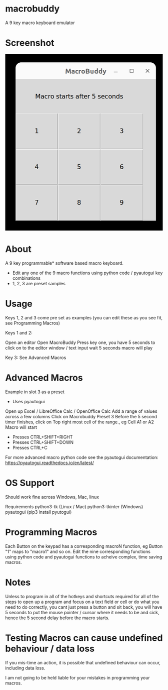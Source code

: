 # macrobuddy
A 9 key macro keyboard emulator

# Screenshot

![MacroBuddy Interface Screenshot](/MacroBuddy.png?raw=true "MacroBuddy Interface Screenshot")

# About

A 9 key programmable* software based macro keyboard.

* Edit any one of the 9 macro functions using python code / pyautogui key combinations
* 1, 2, 3 are preset samples

# Usage

Keys 1, 2 and 3 come pre set as examples (you can edit these as you see fit, see Programming Macros)

Keys 1 and 2:

Open an editor
Open MacroBuddy
Press key one, you have 5 seconds to click  on to the editor window / text input
wait 5 seconds
macro will play

Key 3: See Advanced Macros

# Advanced Macros
Example in slot 3 as a preset
- Uses pyautogui

Open up Excel / LibreOffice Calc / OpenOffice Calc
Add a range of values across a few columns
Click on Macrobuddy Preset 3
Before the 5 second timer finishes, click on Top right most cell of the range., eg Cell A1 or A2
Macro will start
- Presses CTRL+SHIFT+RIGHT
- Presses CTRL+SHIFT+DOWN
- Presses CTRL+C

For more advanced macro python code see the pyautogui documentation: https://pyautogui.readthedocs.io/en/latest/

# OS Support

Should work fine across Windows, Mac, linux

Requirements
python3-tk (Linux / Mac)
python3-tkinter (Windows)
pyautogui (pip3 install pyutogui)


# Programming Macros

Each Button on the keypad has a corresponding macroN function, eg Button "1"  maps to "macro1" and so on.
Edit the nine corresponding functions using python code and pyautogui functions to acheive complex, time saving macros.


# Notes

Unless to program in all of the hotkeys and shortcuts required for all of the steps to open up a program and focus on a text field or cell or do what you need to do correctly, you cant just press a button and sit back, you will have 5 seconds to put the mouse pointer / cursor where it needs to be and cick, hence the 5 second delay before the macro starts.

# Testing Macros can cause undefined behaviour / data loss

If you mis-time an action, it is possible that undefined behaviour can occur, including data loss. 

I am not going to be held liable for your mistakes in programming your macros.
